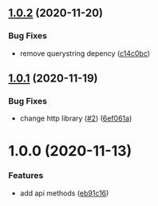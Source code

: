 ## [1.0.2](https://github.com/meteostat/meteostat-js/compare/v1.0.1...v1.0.2) (2020-11-20)


### Bug Fixes

* remove querystring depency ([c14c0bc](https://github.com/meteostat/meteostat-js/commit/c14c0bc0c233f3e0cd6423fc0698b41930aff64b))

## [1.0.1](https://github.com/meteostat/meteostat-js/compare/v1.0.0...v1.0.1) (2020-11-19)


### Bug Fixes

* change http library ([#2](https://github.com/meteostat/meteostat-js/issues/2)) ([6ef061a](https://github.com/meteostat/meteostat-js/commit/6ef061a999775c64cfb935a20c144f5573c0bc34))

# 1.0.0 (2020-11-13)


### Features

* add api methods ([eb91c16](https://github.com/rfoel/meteostat/commit/eb91c1674684a2d629894efaa8a2dc1d1fbf7010))
